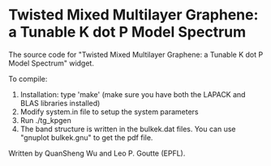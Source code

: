 # Twisted Mixed Multilayer Graphene: a Tunable K dot P Model Spectrum
The source code for "Twisted Mixed Multilayer Graphene: a Tunable K dot P Model Spectrum" widget. 

To compile:
1. Installation: type 'make' (make sure you have both the LAPACK and BLAS libraries installed)
2. Modify system.in file to setup the system parameters
3. Run ./tg_kpgen
4. The band structure is written in the bulkek.dat files. You can use "gnuplot bulkek.gnu" to get the pdf file.

Written by QuanSheng Wu and Leo P. Goutte (EPFL). 
